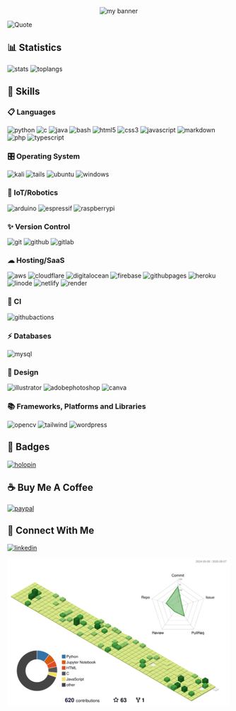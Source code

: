 <p align="center">
<!-- <img src="https://github.com/Futurist-Forever/Futurist-Forever/assets/71509305/1208d992-edfb-466c-b6d6-4a4331848b22" alt="my banner" /> -->
<img width="2520" height="690" src="https://github.com/user-attachments/assets/3e8588d6-3057-4a29-aa01-d3c58ce5b28d" alt="my banner" />
</p>

<!-- <h1 align="center"> 👋 Hi there, I’m <a href="https://futuristforever.pages.dev" target="_blank" rel="noreferrer" > @Futurist-Forever </a></h1> -->

![Quote](https://github-readme-quotes-bay.vercel.app/quote?theme=dark)

<h2> 📊 Statistics </h2>
<p align="left">
<img height=200 align="center" src="https://futurist-forever-stats.vercel.app/api?username=Futurist-Forever&show_icons=true&theme=transparent&rank_icon=github&include_all_commits=true" alt="stats" />
<img height=200 align="center" src="https://futurist-forever-stats.vercel.app/api/top-langs/?username=Futurist-Forever&theme=transparent&layout=compact&langs_count=10" alt="toplangs"  />
</p>

<h2> 🚀 Skills </h2>

<h3> 📋 Languages </h3>
<p align="left">
<img src="https://img.shields.io/badge/python-3670A0?style=for-the-badge&logo=python&logoColor=ffdd54" alt="python" />
<img src="https://img.shields.io/badge/c-%2300599C.svg?style=for-the-badge&logo=c&logoColor=white" alt="c" />
<img src="https://img.shields.io/badge/java-%23ED8B00.svg?style=for-the-badge&logo=openjdk&logoColor=white" alt="java" />
<img src="https://img.shields.io/badge/bash_script-%23121011.svg?style=for-the-badge&logo=gnu-bash&logoColor=white" alt="bash" />
<img src="https://img.shields.io/badge/html5-%23E34F26.svg?style=for-the-badge&logo=html5&logoColor=white" alt="html5" />
<img src="https://img.shields.io/badge/css3-%231572B6.svg?style=for-the-badge&logo=css3&logoColor=white" alt="css3" />
<img src="https://img.shields.io/badge/javascript-%23323330.svg?style=for-the-badge&logo=javascript&logoColor=%23F7DF1E" alt="javascript" />
<img src="https://img.shields.io/badge/markdown-%23000000.svg?style=for-the-badge&logo=markdown&logoColor=white" alt="markdown" />
<img src="https://img.shields.io/badge/php-%23777BB4.svg?style=for-the-badge&logo=php&logoColor=white" alt="php" />
<img src="https://img.shields.io/badge/TypeScript-007ACC?style=for-the-badge&logo=typescript&logoColor=white" alt="typescript" />
</p>

<h3> 🎛️ Operating System </h3>
<p align="left">
<img src="https://img.shields.io/badge/Kali-268BEE?style=for-the-badge&logo=kalilinux&logoColor=white" alt="kali" />
<img src="https://img.shields.io/badge/Tails%20-56347C?&style=for-the-badge&logo=tails&logoColor=white" alt="tails" />
<img src="https://img.shields.io/badge/Ubuntu-E95420?style=for-the-badge&logo=ubuntu&logoColor=white" alt="ubuntu" />
<img src="https://img.shields.io/badge/Windows-0078D6?style=for-the-badge&logo=windows&logoColor=white" alt="windows" />
</p>

<h3> 🤖 IoT/Robotics </h3>
<p align="left">
<img src="https://img.shields.io/badge/-Arduino-00979D?style=for-the-badge&logo=Arduino&logoColor=white" alt="arduino" />
<img src="https://img.shields.io/badge/espressif-E7352C.svg?style=for-the-badge&logo=espressif&logoColor=white" alt="espressif" />
<img src="https://img.shields.io/badge/-RaspberryPi-C51A4A?style=for-the-badge&logo=Raspberry-Pi" alt="raspberrypi" />
</p>

<h3> ✨ Version Control </h3>
<p align="left">
<img src="https://img.shields.io/badge/git-%23F05033.svg?style=for-the-badge&logo=git&logoColor=white" alt="git" />
<img src="https://img.shields.io/badge/github-%23121011.svg?style=for-the-badge&logo=github&logoColor=white" alt="github" />
<img src="https://img.shields.io/badge/gitlab-%23181717.svg?style=for-the-badge&logo=gitlab&logoColor=white" alt="gitlab" />
</p>

<h3> ☁ Hosting/SaaS </h3>
<p align="left">
<img src="https://img.shields.io/badge/AWS-%23FF9900.svg?style=for-the-badge&logo=amazon-aws&logoColor=white" alt="aws" />
<img src="https://img.shields.io/badge/Cloudflare-F38020?style=for-the-badge&logo=Cloudflare&logoColor=white" alt="cloudflare" />
<img src="https://img.shields.io/badge/DigitalOcean-%230167ff.svg?style=for-the-badge&logo=digitalOcean&logoColor=white" alt="digitalocean" />
<img src="https://img.shields.io/badge/firebase-%23039BE5.svg?style=for-the-badge&logo=firebase" alt="firebase" />
<img src="https://img.shields.io/badge/github%20pages-121013?style=for-the-badge&logo=github&logoColor=white" alt="githubpages" />
<img src="https://img.shields.io/badge/heroku-%23430098.svg?style=for-the-badge&logo=heroku&logoColor=white" alt="heroku" />
<img src="https://img.shields.io/badge/linode-00A95C?style=for-the-badge&logo=linode&logoColor=white" alt="linode" />
<img src="https://img.shields.io/badge/netlify-%23000000.svg?style=for-the-badge&logo=netlify&logoColor=#00C7B7" alt="netlify" />
<img src="https://img.shields.io/badge/Render-%46E3B7.svg?style=for-the-badge&logo=render&logoColor=white" alt="render" />
</p>

<h3> 🔬 CI </h3>
<p align="left">
<img src="https://img.shields.io/badge/github%20actions-%232671E5.svg?style=for-the-badge&logo=githubactions&logoColor=white" alt="githubactions" />
</p>

<h3> ⚡ Databases </h3>
<p align="left">
<img src="https://img.shields.io/badge/mysql-%2300f.svg?style=for-the-badge&logo=mysql&logoColor=white" alt="mysql" />
</p>

<h3> 🎨 Design </h3>
<p align="left">
<img src="https://img.shields.io/badge/adobe%20illustrator-%23FF9A00.svg?style=for-the-badge&logo=adobe%20illustrator&logoColor=white" alt="illustrator" />
<img src="https://img.shields.io/badge/adobe%20photoshop-%2331A8FF.svg?style=for-the-badge&logo=adobe%20photoshop&logoColor=white" alt="adobephotoshop" />
<img src="https://img.shields.io/badge/Canva-%2300C4CC.svg?style=for-the-badge&logo=Canva&logoColor=white" alt="canva" />
</p>

<h3> 📚 Frameworks, Platforms and Libraries </h3>
<p align="left">
<img src="https://img.shields.io/badge/opencv-%23white.svg?style=for-the-badge&logo=opencv&logoColor=white" alt="opencv" />
<img src="https://img.shields.io/badge/tailwindcss-%2338B2AC.svg?style=for-the-badge&logo=tailwind-css&logoColor=white" alt="tailwind" />
<img src="https://img.shields.io/badge/WordPress-%23117AC9.svg?style=for-the-badge&logo=WordPress&logoColor=white" alt="wordpress" />
</p>

<h2> 📛 Badges </h2>
<p align="left">
<a href="https://holopin.me/@futuristforever" target="_blank" rel="noreferrer" >
<img align="center" src="https://holopin.me/futuristforever" alt="holopin" />
</a>
</p>

<h2> ☕ Buy Me A Coffee </h2>
<p align="left">
<a href="https://paypal.me/futuristforever" target="_blank" rel="noreferrer" >
<img src="https://img.shields.io/badge/PayPal-00457C?style=for-the-badge&logo=paypal&logoColor=white" alt="paypal" />
</a>
</p>

<h2> 📱 Connect With Me </h2>
<p align="left">
<a href="https://www.linkedin.com/in/futuristforever" target="_blank" rel="noreferrer" >
<img src="https://img.shields.io/badge/LinkedIn-0077B5?style=for-the-badge&logo=linkedin&logoColor=white" alt="linkedin" />
</a>
</p>

<p align="center" >
	<picture>
	  <source media="(prefers-color-scheme: dark)"  srcset="https://raw.githubusercontent.com/Futurist-Forever/Futurist-Forever/output-3d-contrib/night.svg" />
	  <source media="(prefers-color-scheme: light)" srcset="https://raw.githubusercontent.com/Futurist-Forever/Futurist-Forever/output-3d-contrib/day.svg" />
	  <img alt="github profile contributions chart"    src="https://raw.githubusercontent.com/Futurist-Forever/Futurist-Forever/output-3d-contrib/day.svg" />
	</picture>
</p>

